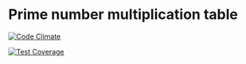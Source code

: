 # Prime number multiplication table

[![Code Climate](https://codeclimate.com/github/dobrinov/prime-number-multiplication-table/badges/gpa.svg)](https://codeclimate.com/github/dobrinov/prime-number-multiplication-table)

[![Test Coverage](https://codeclimate.com/github/dobrinov/prime-number-multiplication-table/badges/coverage.svg)](https://codeclimate.com/github/dobrinov/prime-number-multiplication-table)
